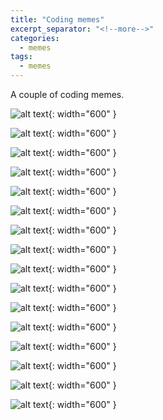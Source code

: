 ```yaml
---
title: "Coding memes"
excerpt_separator: "<!--more-->"
categories:
  - memes
tags:
  - memes
---
```



A couple of coding memes.


<!--more-->

![alt text](/images/memes/aws.jpg "Title"){: width="600" }


![alt text](/images/memes/aws_cost.jpg "Title"){: width="600" }


![alt text](/images/memes/css.jpg "Title"){: width="600" }


![alt text](/images/memes/declarative.jpg "Title"){: width="600" }


![alt text](/images/memes/documentation.png "Title"){: width="600" }


![alt text](/images/memes/git_blame.jpg "Title"){: width="600" }


![alt text](/images/memes/git_random.jpg "Title"){: width="600" }


![alt text](/images/memes/infra_break.jpg "Title"){: width="600" }


![alt text](/images/memes/js_sorting.jpg "Title"){: width="600" }


![alt text](/images/memes/scaling.jpg "Title"){: width="600" }


![alt text](/images/memes/serverless.jpg "Title"){: width="600" }


![alt text](/images/memes/spagetti.png "Title"){: width="600" }


![alt text](/images/memes/variables.jpg "Title"){: width="600" }


![alt text](/images/memes/visual_studio.jpg "Title"){: width="600" }


![alt text](/images/memes/yaml.jpg "Title"){: width="600" }


![alt text](/images/memes/yaml_2.jpg "Title"){: width="600" }
